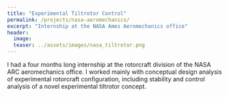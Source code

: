```yaml
---
title: "Experimental Tiltrotor Control"
permalink: /projects/nasa-aeromechanics/
excerpt: "Internship at the NASA Ames Aeromechanics office"
header:
  image: 
  teaser: ../assets/images/nasa_tiltrotor.png
---
```




I had a four months long internship at the rotorcraft division of the NASA ARC aeromechanics office. 
I worked mainly with conceptual design analysis of experimental rotorcraft configuration, including stability and control analysis of a novel experimental tiltrotor concept. 
